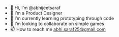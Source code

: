- 👋 Hi, I’m @abhijeetsaraf
- 👀 I’m a Product Designer
- 🌱 I’m currently learning prototyping through code
- 💞️ I’m looking to collaborate on simple games
- 📫 How to reach me abhi.saraf25@gmail.com

<!---
abhijeetsaraf/abhijeetsaraf is a ✨ special ✨ repository because its `README.md` (this file) appears on your GitHub profile.
You can click the Preview link to take a look at your changes.
--->
